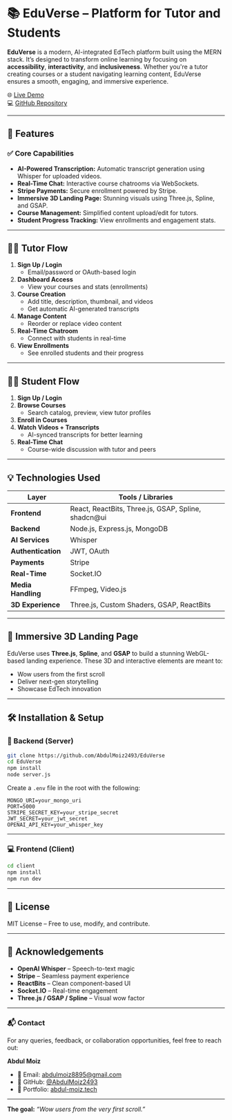 # 📚 EduVerse – Platform for Tutor and Students

**EduVerse** is a modern, AI-integrated EdTech platform built using the MERN stack. It’s designed to transform online learning by focusing on **accessibility**, **interactivity**, and **inclusiveness**. Whether you're a tutor creating courses or a student navigating learning content, EduVerse ensures a smooth, engaging, and immersive experience.

🌐 [Live Demo](https://web-dev-marathon-three.vercel.app)  
💻 [GitHub Repository](https://github.com/AbdulMoiz2493/EduVerse)

---

## 🚀 Features

### ✅ Core Capabilities
- **AI-Powered Transcription:** Automatic transcript generation using Whisper for uploaded videos.
- **Real-Time Chat:** Interactive course chatrooms via WebSockets.
- **Stripe Payments:** Secure enrollment powered by Stripe.
- **Immersive 3D Landing Page:** Stunning visuals using Three.js, Spline, and GSAP.
- **Course Management:** Simplified content upload/edit for tutors.
- **Student Progress Tracking:** View enrollments and engagement stats.

---

## 👨‍🏫 Tutor Flow

1. **Sign Up / Login**
   - Email/password or OAuth-based login
2. **Dashboard Access**
   - View your courses and stats (enrollments)
3. **Course Creation**
   - Add title, description, thumbnail, and videos
   - Get automatic AI-generated transcripts
4. **Manage Content**
   - Reorder or replace video content
5. **Real-Time Chatroom**
   - Connect with students in real-time
6. **View Enrollments**
   - See enrolled students and their progress

---

## 👩‍🎓 Student Flow

1. **Sign Up / Login**
2. **Browse Courses**
   - Search catalog, preview, view tutor profiles
3. **Enroll in Courses**
4. **Watch Videos + Transcripts**
   - AI-synced transcripts for better learning
5. **Real-Time Chat**
   - Course-wide discussion with tutor and peers

---

## 💡 Technologies Used

| Layer            | Tools / Libraries |
|------------------|-------------------|
| **Frontend**     | React, ReactBits, Three.js, GSAP, Spline, shadcn@ui |
| **Backend**      | Node.js, Express.js, MongoDB |
| **AI Services**  | Whisper |
| **Authentication** | JWT, OAuth |
| **Payments**     | Stripe |
| **Real-Time**    | Socket.IO |
| **Media Handling** | FFmpeg, Video.js |
| **3D Experience**| Three.js, Custom Shaders, GSAP, ReactBits |

---

## 🎨 Immersive 3D Landing Page

EduVerse uses **Three.js**, **Spline**, and **GSAP** to build a stunning WebGL-based landing experience. These 3D and interactive elements are meant to:

- Wow users from the first scroll
- Deliver next-gen storytelling
- Showcase EdTech innovation

---

## 🛠️ Installation & Setup

### 🔧 Backend (Server)
```bash
git clone https://github.com/AbdulMoiz2493/EduVerse
cd EduVerse
npm install
node server.js
```

Create a `.env` file in the root with the following:
```
MONGO_URI=your_mongo_uri
PORT=5000
STRIPE_SECRET_KEY=your_stripe_secret
JWT_SECRET=your_jwt_secret
OPENAI_API_KEY=your_whisper_key
```

---

### 💻 Frontend (Client)
```bash
cd client
npm install
npm run dev
```

---

## 📄 License

MIT License – Free to use, modify, and contribute.

---

## 🙌 Acknowledgements

- **OpenAI Whisper** – Speech-to-text magic  
- **Stripe** – Seamless payment experience  
- **ReactBits** – Clean component-based UI  
- **Socket.IO** – Real-time engagement  
- **Three.js / GSAP / Spline** – Visual wow factor

---

### 📬 Contact

For any queries, feedback, or collaboration opportunities, feel free to reach out:

**Abdul Moiz**  
- 📧 Email: abdulmoiz8895@gmail.com  
- 🔗 GitHub: [@AbdulMoiz2493](https://github.com/AbdulMoiz2493)
- 🔗 Portfolio: [abdul-moiz.tech](https://www.abdul-moiz.tech)

--- 

**The goal:** _“Wow users from the very first scroll.”_
